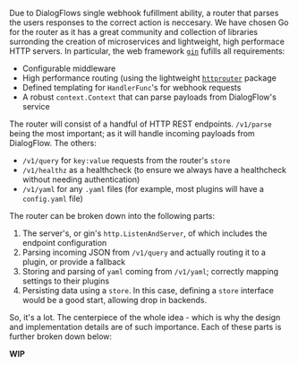 Due to DialogFlows single webhook fufillment ability, a router that parses the users responses to the correct action is neccesary. We have chosen Go for the router as it has a great community and collection of libraries surronding the creation of microservices and lightweight, high performace HTTP servers. In particular, the web framework [`gin`](https://github.com/gin-gonic/gin) fufills all requirements:

- Configurable middleware
- High performance routing (using the lightweight [`httprouter`](https://github.com/julienschmidt/httprouter) package
- Defined templating for `HandlerFunc`'s for webhook requests
- A robust `context.Context` that can parse payloads from DialogFlow's service

The router will consist of a handful of HTTP REST endpoints. `/v1/parse` being the most important; as it will handle incoming payloads from DialogFlow. The others:

- `/v1/query` for `key:value` requests from the router's `store` 
- `/v1/healthz` as a healthcheck (to ensure we always have a healthcheck without needing authentication)
- `/v1/yaml` for any `.yaml` files (for example, most plugins will have a `config.yaml` file)

The router can be broken down into the following parts: 

1. The server's, or gin's `http.ListenAndServer`, of which includes the endpoint configuration 
1. Parsing incoming JSON from `/v1/query` and actually routing it to a plugin, or provide a fallback
1. Storing and parsing of `yaml` coming from `/v1/yaml`; correctly mapping settings to their plugins
1. Persisting data using a `store`. In this case, defining a `store` interface would be a good start, allowing drop in backends.

So, it's a lot. The centerpiece of the whole idea - which is why the design and implementation details are of such importance. Each of these parts is further broken down below:

**WIP**
